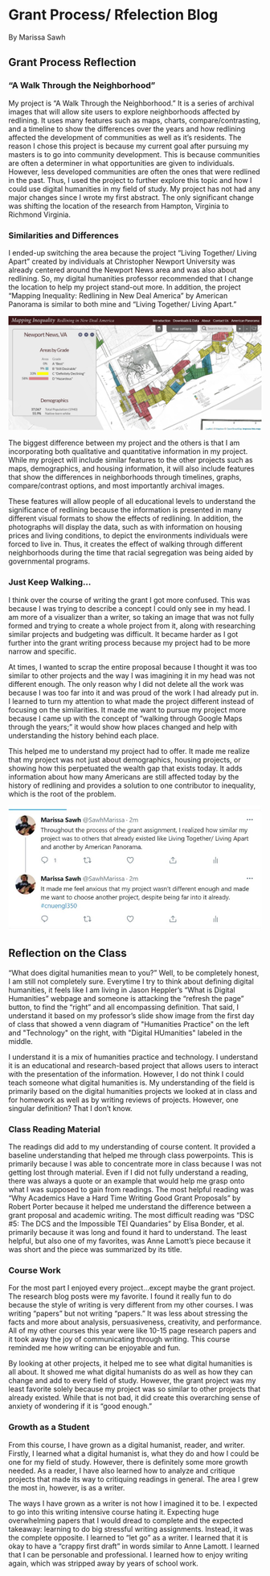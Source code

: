 # Grant Process/ Rfelection Blog
By Marissa Sawh

## Grant Process Reflection

### “A Walk Through the Neighborhood”

My project is “A Walk Through the Neighborhood.” It is a series of archival images that will allow site users to explore neighborhoods affected by redlining. It uses many features such as maps, charts, compare/contrasting, and a timeline to show the differences over the years and how redlining affected the development of communities as well as it’s residents. The reason I chose this project is because my current goal after pursuing my masters is to go into community development. This is because communities are often a determiner in what opportunities are given to individuals. However, less developed communities are often the ones that were redlined in the past. Thus, I used the project to further explore this topic and how I could use digital humanities in my field of study.  My project has not had any major changes since I wrote my first abstract. The only significant change was shifting the location of the research from Hampton, Virginia to Richmond Virginia.

### Similarities and Differences
 
I ended-up switching the area because the project “Living Together/ Living Apart” created by individuals at Christopher Newport University was already centered around the Newport News area and was also about redlining. So, my digital humanities professor recommended that I change the location to help my project stand-out more. In addition, the project “Mapping Inequality: Redlining in New Deal America” by American Panorama is similar to both mine and “Living Together/ Living Apart.” 

![Picture of America Panorama Project](https://raw.githubusercontent.com/MarissaSawh/MarissaSawh/main/images/ENGL350_ReflectionPicture.jpg)

The biggest difference between my project and the others is that I am incorporating both qualitative and quantitative information in my project. While my project will include similar features to the other projects such as maps, demographics, and housing information, it will also include features that show the differences in neighborhoods through timelines, graphs, compare/contrast options, and most importantly archival images. 

These features will allow people of all educational levels to understand the significance of redlining because the information is presented in many different visual formats to show the effects of redlining. In addition, the photographs will display the data, such as with information on housing prices and living conditions, to depict the environments individuals were forced to live in. Thus, it creates the effect of walking through different neighborhoods during the time that racial segregation was being aided by governmental programs.

### Just Keep Walking…

I think over the course of writing the grant I got more confused. This was because I was trying to describe a concept I could only see in my head. I am more of a visualizer than a writer, so taking an image that was not fully formed and trying to create a whole project from it, along with researching similar projects and budgeting was difficult. It became harder as I got further into the grant writing process because my project had to be more narrow and specific. 

At times, I wanted to scrap the entire proposal because I thought it was too similar to other projects and the way I was imagining it in my head was not different enough. The only reason why I did not delete all the work was because I was too far into it and was proud of the work I had already put in. I learned to turn my attention to what made the project different instead of focusing on the similarities. It made me want to pursue my project more because I came up with the concept of “walking through Google Maps through the years;” it would show how places changed and help with understanding the history behind each place. 

This helped me to understand my project had to offer. It made me realize that my project was not just about demographics, housing projects, or showing how this perpetuated the wealth gap that exists today. It adds information about how many Americans are still affected today by the history of redlining and provides a solution to one contributor to inequality, which is the root of the problem.  

![Tweet](https://raw.githubusercontent.com/MarissaSawh/MarissaSawh/main/images/ENGL350_Week14twitter2.jpg) 

## Reflection on the Class

“What does digital humanities mean to you?” Well, to be completely honest, I am still not completely sure. Everytime I try to think about defining digital humanities, it feels like I am living in Jason Heppler’s “What is Digital Humanities” webpage and someone is attacking the “refresh the page” button, to find the “right” and all encompassing definition. That said, I understand it based on my professor’s slide show image from the first day of class that showed a venn diagram of "Humanities Practice" on the left and "Technology" on the right, with "Digital HUmanities" labeled in the middle. 

I understand it is a mix of humanities practice and technology. I understand it is an educational and research-based project that allows users to interact with the presentation of the information. However, I do not think I could teach someone what digital humanities is. My understanding of the field is primarily based on the digital humanities projects we looked at in class and for homework as well as by writing reviews of projects. However, one singular definition? That I don’t know.

### Class Reading Material

The readings did add to my understanding of course content. It provided a baseline understanding that helped me through class powerpoints. This is primarily because I was able to concentrate more in class because I was not getting lost through material. Even if I did not fully understand a reading, there was always a quote or an example that would help me grasp onto what I was supposed to gain from readings. The most helpful reading was “Why Academics Have a Hard Time Writing Good Grant Proposals” by Robert Porter because it helped me understand the difference between a grant proposal and academic writing. The most difficult reading was “DSC #5: The DCS and the Impossible TEI Quandaries” by Elisa Bonder, et al. primarily because it was long and found it hard to understand. The least helpful, but also one of my favorites, was Anne Lamott’s piece because it was short and the piece was summarized by its title.

### Course Work

For the most part I enjoyed every project...except maybe the grant project. The research blog posts were my favorite. I found it really fun to do because the style of writing is very different from my other courses. I was writing “papers” but not writing “papers.” It was less about stressing the facts and more about analysis, persuasiveness, creativity, and performance. All of my other courses this year were like 10-15 page research papers and it took away the joy of communicating through writing. This course reminded me how writing can be enjoyable and fun. 

By looking at other projects, it helped me to see what digital humanities is all about. It showed me what digital humanists do as well as how they can change and add to every field of study. However, the grant project was my least favorite solely because my project was so similar to other projects that already existed. While that is not bad, it did create this overarching sense of anxiety of wondering if it is “good enough.”

### Growth as a Student

From this course, I have grown as a digital humanist, reader, and writer. Firstly, I learned what a digital humanist is, what they do and how I could be one for my field of study. However, there is definitely some more growth needed. As a reader, I have also learned how to analyze and critique projects that made its way to critiquing readings in general. The area I grew the most in, however, is as a writer.

The ways I have grown as a writer is not how I imagined it to be. I expected to go into this writing intensive course hating it. Expecting huge overwhelming papers that I would dread to complete and the expected takeaway: learning to do big stressful writing assignments. Instead, it was the complete opposite. I learned to “let go” as a writer. I learned that it is okay to have a “crappy first draft” in words similar to Anne Lamott. I learned that I can be personable and professional. I learned how to enjoy writing again, which was stripped away by years of school work. 
